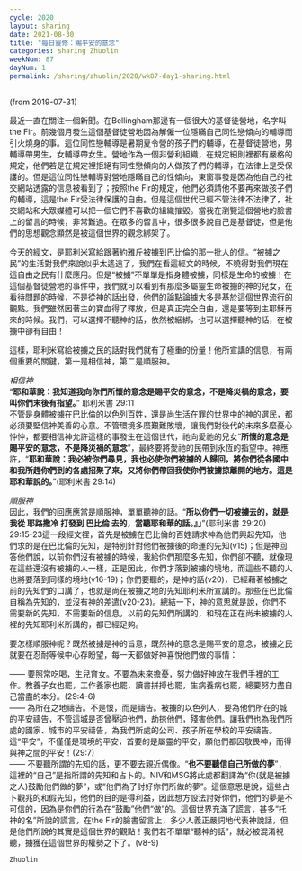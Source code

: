 ```yaml
---
cycle: 2020
layout: sharing
date: 2021-08-30
title: "每日靈修：賜平安的意念"
categories: sharing Zhuolin
weekNum: 87
dayNum: 1
permalink: /sharing/zhuolin/2020/wk87-day1-sharing.html
---
```

(from 2019-07-31)

最近一直在關注一個新聞。在Bellingham那邊有一個很大的基督徒營地，名字叫the Fir。前幾個月發生這個基督徒營地因為解僱一位隱瞞自己同性戀傾向的輔導而引火燒身的事。這位同性戀輔導是暑期夏令營的孩子們的輔導，在基督徒營地，男輔導帶男生，女輔導帶女生。營地作為一個非營利組織，在規定細則裡都有嚴格的規定，他們若是在規定裡拒絕有同性戀傾向的人做孩子們的輔導，在法律上是受保護的。但是這位同性戀輔導對營地隱瞞自己的性傾向，東窗事發是因為他自己的社交網站透露的信息被看到了；按照the Fir的規定，他們必須請他不要再來做孩子們的輔導，這是the Fir受法律保護的自由。但是這個世代已經不管法律不法律了，社交網站和大眾媒體可以把一個它們不喜歡的組織摧毀。當我在瀏覽這個營地的臉書上的留言的時候，非常難過。在眾多的留言中，很多很多說自己是基督徒，但是他們的思想觀念顯然是被這個世界的觀念綁架了。  

今天的經文，是耶利米寫給跟著約雅斤被擄到巴比倫的那一批人的信。“被擄之民”的生活對我們來說似乎太遙遠了，我們在看這經文的時候，不曉得對我們現在這自由之民有什麼應用。但是“被擄”不單單是指身體被擄，同樣是生命的被擄！在這個基督徒營地的事件中，我們就可以看到有那麼多屬靈生命被擄的神的兒女，在看待問題的時候，不是從神的話出發，他們的論點論據大多是基於這個世界流行的觀點。我們雖然因著主的寶血得了釋放，但是真正完全自由，還是要等到主耶穌再來的時候。我們，可以選擇不聽神的話，依然被綑綁，也可以選擇聽神的話，在被擄中卻有自由！  

這樣，耶利米寫給被擄之民的話對我們就有了極重的份量！他所宣講的信息，有兩個重要的關鍵，第一是相信神，第二是順服神。  

*相信神*    
“**耶和華說：我知道我向你們所懷的意念是賜平安的意念，不是降災禍的意念，要叫你們末後有指望。**” 耶利米書 29:11    
不管是身體被擄在巴比倫的以色列百姓，還是尚生活在罪的世界中的神的選民，都必須要堅信神美善的心意。不管環境多麼艱難敗壞，讓我們對後代的未來多麼憂心忡忡，都要相信神允許這樣的事發生在這個世代，祂向愛祂的兒女“**所懷的意念是賜平安的意念，不是降災禍的意念**”，最終要將愛祂的民帶到永恆的指望中。神應許，“**耶和華說：我必被你們尋見，我也必使你們被擄的人歸回，將你們從各國中和我所趕你們到的各處招聚了來，又將你們帶回我使你們被擄掠離開的地方。這是耶和華說的。**”(耶利米書 29:14)  

*順服神*    
因此，我們的回應應當是順服神，單單聽神的話。“**所以你們一切被擄去的，就是我從 耶路撒冷 打發到 巴比倫 去的，當聽耶和華的話。』」**”(耶利米書 29:20)    
29:15-23這一段經文裡，首先是被擄在巴比倫的百姓請求神為他們興起先知，他們求的是在巴比倫的先知，是特別針對他們被擄後的命運的先知(v15)；但是神回答他們說，以前你們沒有被擄的時候，我給你們那麼多先知，你們卻不聽，就像現在這些還沒有被擄的人一樣，正是因此，你們才落到被擄的境地，而這些不聽的人也將要落到同樣的境地(v16-19)；你們要聽的，是神的話(v20)，已經藉著被擄之前的先知們的口講了，也就是尚在被擄之地的先知耶利米所宣講的。那些在巴比倫自稱為先知的，並沒有神的差遣(v20-23)。總結一下，神的意思就是說，你們不需要新的先知，不需要新的信息，以前的先知們所講的，和現在正在尚未被擄的人裡的先知耶利米所講的，都已經足夠。  

要怎樣順服神呢？既然被擄是神的旨意，既然神的意念是賜平安的意念，被擄之民就要在忍耐等候中心存盼望，每一天都做好神喜悅他們做的事情：  

—— 要照常吃喝，生兒育女。不要為未來擔憂，努力做好神放在我們手裡的工作。教養子女也罷，工作養家也罷，讀書拼搏也罷，生病養病也罷，總要努力盡自己當盡的本分。(29:4-6)    
—— 為所在之地禱告。不是恨，而是禱告。被擄的以色列人，要為他們所在的城的平安禱告，不管這城是否曾壓迫他們，劫掠他們，殘害他們。讓我們也為我們所處的國家、城市的平安禱告，為我們所處的公司、孩子所在學校的平安禱告。這“平安”，不僅僅是環境的平安，首要的是屬靈的平安，願他們都因敬畏神，而得與神之間的平安！(29:7)    
—— 不要聽所謂的先知的話，更不要去親近偶像。“**也不要聽信自己所做的夢**”，這裡的“自己”是指所謂的先知和占卜的。NIV和MSG將此處都翻譯為“你(就是被擄之人)鼓勵他們做的夢”，或“他們為了討好你們所做的夢”。這個意思是說，這些占卜觀兆的和假先知，他們的目的是得利益，因此想方設法討好你們，他們的夢是不可信的，因為是你們的行為在“鼓勵”他們“做”的。這個世界充滿了謊言，甚多“托神的名”所說的謊言，在the Fir的臉書留言上，多少人義正嚴詞地代表神說話，但是他們所說的其實是這個世界的觀點！我們若不單單“聽神的話”，就必被混淆視聽，擄獲在這個世界的權勢之下了。(v8-9)  

`Zhuolin`  

